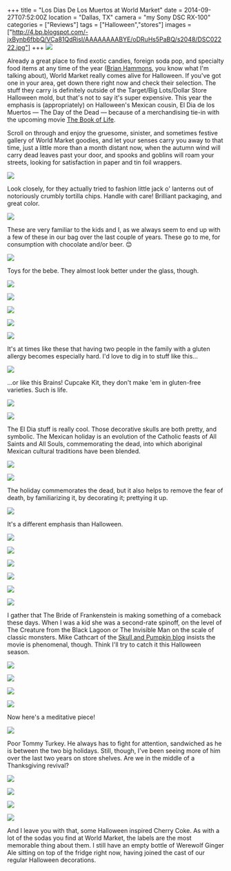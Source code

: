 +++
title = "Los Dias De Los Muertos at World Market"
date = 2014-09-27T07:52:00Z
location = "Dallas, TX"
camera = "my Sony DSC RX-100"
categories = ["Reviews"]
tags = ["Halloween","stores"]
images = ["http://4.bp.blogspot.com/-jxBynb6fbbQ/VCa81QdRisI/AAAAAAAABYE/oDRuHs5PaBQ/s2048/DSC02222.jpg"]
+++
![](http://4.bp.blogspot.com/-jxBynb6fbbQ/VCa81QdRisI/AAAAAAAABYE/oDRuHs5PaBQ/s2048/DSC02222.jpg)

Already a great place to find exotic candies, foreign soda pop, and specialty food items at any time of the year ([Brian Hammons](http://www.reviewtheworld.com/2014/09/3-green-sodas.html), you know what I'm talking about), World Market really comes alive for Halloween. If you've got one in your area, get down there right now and check their selection. The stuff they carry is definitely outside of the Target/Big Lots/Dollar Store Halloween mold, but that's not to say it's super expensive. This year the emphasis is (appropriately) on Halloween's Mexican cousin, El Dia de los Muertos — The Day of the Dead — because of a merchandising tie-in with the upcoming movie [The Book of Life](http://www.bookoflifemovie.com/). 

<!--more-->

Scroll on through and enjoy the gruesome, sinister, and sometimes festive gallery of World Market goodies, and let your senses carry you away to that time, just a little more than a month distant now, when the autumn wind will carry dead leaves past your door, and spooks and goblins will roam your streets, looking for satisfaction in paper and tin foil wrappers.

![](http://3.bp.blogspot.com/-1UyWEA6s2Zw/VCa81ZvpIaI/AAAAAAAABYI/YCGdSrbL1Tc/s2048/DSC02224.jpg)

Look closely, for they actually tried to fashion little jack o' lanterns out of notoriously crumbly tortilla chips. Handle with care! Brilliant packaging, and great color.

![](http://3.bp.blogspot.com/-QRwlkkHXA6U/VCa888mgqBI/AAAAAAAABbI/870te8XS2aA/s2048/DSC02225.jpg)

These are very familiar to the kids and I, as we always seem to end up with a few of these in our bag over the last couple of years. These go to me, for consumption with chocolate and/or beer. 😊

![](http://1.bp.blogspot.com/-uMFJv9yRGv8/VCa82DPBGZI/AAAAAAAABYM/n6xI1ecvaK4/s2048/DSC02226.jpg)

Toys for the bebe. They almost look better under the glass, though.

![](http://1.bp.blogspot.com/-CHqV-hMDv7I/VCa82vU5QmI/AAAAAAAABYU/IhNNNL7RjNc/s2048/DSC02227.jpg)

![](http://2.bp.blogspot.com/-fZ1YcmV6sJo/VCa826-U3NI/AAAAAAAABYY/bppMLjD5FyI/s2048/DSC02228.jpg)

![](http://4.bp.blogspot.com/-BR-TChvRZVs/VCa83RfiagI/AAAAAAAABYg/_bmWxkL-oy0/s2048/DSC02229.jpg)

![](http://1.bp.blogspot.com/-wZwM41NiAdE/VCa83qSmrII/AAAAAAAABYk/1JpokIXaKiY/s2048/DSC02230.jpg)

![](http://1.bp.blogspot.com/-IdbSMZ9TTHs/VCa84PqrwGI/AAAAAAAABYw/fJ91BkpfyAk/s2048/DSC02231.jpg)

It's at times like these that having two people in the family with a gluten allergy becomes especially hard. I'd love to dig in to stuff like this…

![](http://4.bp.blogspot.com/-jj8qrWQfxl8/VCa84GBHuDI/AAAAAAAABY0/hF5e91sCwJc/s2048/DSC02232.jpg)

…or like this Brains! Cupcake Kit, they don't make 'em in gluten-free varieties. Such is life.

![](http://4.bp.blogspot.com/-O1lqhwynAjQ/VCa8434t1RI/AAAAAAAABZA/fKxNNu_Wom8/s2048/DSC02233.jpg)

![](http://2.bp.blogspot.com/-AV_BYXc4fFs/VCa84ycgI0I/AAAAAAAABZE/et-fH_6gynY/s2048/DSC02234.jpg)

The El Dia stuff is really cool. Those decorative skulls are both pretty, and symbolic. The Mexican holiday is an evolution of the Catholic feasts of All Saints and All Souls, commemorating the dead, into which aboriginal Mexican cultural traditions have been blended.

![](http://3.bp.blogspot.com/-QWcqWh4GUaA/VCa85qVGNgI/AAAAAAAABZQ/u1zhpELCxdc/s2048/DSC02235.jpg)

![](http://1.bp.blogspot.com/-ZbuIDGQ6s1E/VCa859fshZI/AAAAAAAABZU/fsNpvw5iRIA/s2048/DSC02236.jpg)

The holiday commemorates the dead, but it also helps to remove the fear of death, by familiarizing it, by decorating it; prettying it up.

![](http://1.bp.blogspot.com/-dc0PB4aAumw/VCa86fXp9QI/AAAAAAAABZg/3-ePKgUSoDs/s2048/DSC02238.jpg)

It's a different emphasis than Halloween.

![](http://4.bp.blogspot.com/-qA0ffmjy9sk/VCa86hIjOWI/AAAAAAAABZk/2r34qge_WQM/s2048/DSC02240.jpg)

![](http://1.bp.blogspot.com/-pr7upIJzFY0/VCa87E9uXiI/AAAAAAAABZw/BtiV_DlhCpA/s2048/DSC02241.jpg)

![](http://1.bp.blogspot.com/-chux3FYONGY/VCa87dVjO2I/AAAAAAAABZ0/MCstUNogmhk/s2048/DSC02242.jpg)

![](http://2.bp.blogspot.com/-f4O0L-FfieQ/VCa87wwxMdI/AAAAAAAABaE/HBtB3ai1Rd8/s2048/DSC02243.jpg)

![](http://1.bp.blogspot.com/-feB0xdF3ijQ/VCa88DvO5PI/AAAAAAAABaI/PMM_grmz9Fs/s2048/DSC02244.jpg)

![](http://1.bp.blogspot.com/-0K5mMS3Jm3E/VCa88tyQrjI/AAAAAAAABaU/9iQwsMUoTlU/s2048/DSC02245.jpg)

I gather that The Bride of Frankenstein is making something of a comeback these days. When I was a kid she was a second-rate spinoff, on the level of The Creature from the Black Lagoon or The Invisible Man on the scale of classic monsters. Mike Cathcart of the [Skull and Pumpkin blog](http://theskullpumpkin.blogspot.com/) insists the movie is phenomenal, though. Think I'll try to catch it this Halloween season.

![](http://2.bp.blogspot.com/-x8JPlJVfdoo/VCa88p5Hb-I/AAAAAAAABaY/eOEYHInemOc/s2048/DSC02246.jpg)

![](http://1.bp.blogspot.com/-z_PuUl7lrNc/VCa89IHBLPI/AAAAAAAABak/j59M8i5KFjY/s2048/DSC02248.jpg)

![](http://4.bp.blogspot.com/-bSYp2Yw40Pg/VCa89fUJWrI/AAAAAAAABao/IhMc_gAsxcA/s2048/DSC02249.jpg)

![](http://4.bp.blogspot.com/-RRh4lrcpazo/VCa89-8bKoI/AAAAAAAABa0/qIDoanjhkt4/s2048/DSC02250.jpg)

Now here's a meditative piece!

![](http://2.bp.blogspot.com/-4ZQuj2ZL_Kk/VCa8-clfalI/AAAAAAAABa8/79pu9AHt0Gs/s2048/DSC02253.jpg)

Poor Tommy Turkey. He always has to fight for attention, sandwiched as he is between the two big holidays. Still, though, I've been seeing more of him over the last two years on store shelves. Are we in the middle of a Thanksgiving revival?

![](http://3.bp.blogspot.com/-sUjT8hAKKso/VCa8-ss68mI/AAAAAAAABbE/iNLOtqat9kA/s2048/DSC02255.jpg)

![](http://2.bp.blogspot.com/-22oLfpff8xU/VCa8-0NkG7I/AAAAAAAABbM/amvje3NudPg/s2048/DSC02260.jpg)

![](http://2.bp.blogspot.com/-lsK7o9gx8Kw/VCa8_PEWA7I/AAAAAAAABbk/m0J1QYl3TY0/s2048/DSC02262.jpg)

![](http://1.bp.blogspot.com/-yngm-EWD8I4/VCa8_cVbPKI/AAAAAAAABbY/XnLTuGv0vQ0/s2048/DSC02265.jpg)

And I leave you with that, some Halloween inspired Cherry Coke. As with a lot of the sodas you find at World Market, the labels are the most memorable thing about them. I still have an empty bottle of Werewolf Ginger Ale sitting on top of the fridge right now, having joined the cast of our regular Halloween decorations.

